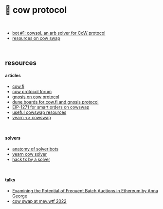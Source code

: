 
# 🍮 cow protocol

<br>

* [bot #1: cowsol, an arb solver for CoW protocol](https://mirror.xyz/mevwaifu.eth/s_RwnRgJvK_6fLYPyav7lFT3Zs4W4ZvYwp-AM9EbuhQ)
* [resources on cow swap](https://github.com/go-outside-labs/mev/blob/main/cow_protocol/cow_swap.md)

<br>



## resources


#### articles
* [cow.fi](https://cow.fi/)
* [cow protocol forum](https://forum.cow.fi/)
* [gnosis on cow protocol](https://docs.google.com/presentation/d/1vClubmyECHzYpT7-DzU6D45bc7iNpjF1NuiEblY-8ZQ/edit#slide=id.ge33f22559c_0_580)
* [dune boards for cow.fi and gnosis protocol](https://forum.cow.fi/t/cow-fi-analytics/369)
* [EIP-1271 for smart orders on cowswap](https://www.youtube.com/watch?v=6zj0_E8JWPQ)
* [useful cowswap resources](https://hackmd.io/@chenm/HJqjdkjvt)
* [yearn <> cowswap](https://medium.com/iearn/yearn-cow-swap-371b6d7cf3b3)

<br>

#### solvers

* [anatomy of solver bots](https://github.com/go-outside-labs/mev-toolkit/blob/main/anatomy_of_mev_bots/bots/cow-solvers.md)
* [yearn cow solver](https://medium.com/iearn/yearn-cow-swap-371b6d7cf3b3)
* [hack tx by a solver](https://etherscan.io/tx/0x92f906bce94bab417cccc87ae046448d7fb8c2c0350b7ed911545577acb3bfc1)



<br>

#### talks

* [Examining the Potential of Frequent Batch Auctions in Ethereum by Anna George](https://www.youtube.com/watch?v=qSdE4LrPjG0)
* [cow swap at mev.wtf 2022](https://docs.google.com/presentation/d/1vClubmyECHzYpT7-DzU6D45bc7iNpjF1NuiEblY-8ZQ/edit#slide=id.ge33f22559c_0_580)

